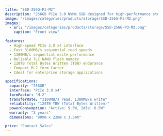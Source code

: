 ```yaml
---
title: "SSD-256G-P3-M2"
description: "256GB PCIe 3.0 NVMe SSD designed for high-performance storage applications with fast read/write speeds and reliable TLC storage technology"
image: "/images/categories/products/storage/SSD-256G-P3-M2.png"
images:
  - url: "/images/categories/products/storage/SSD-256G-P3-M2.png"
    caption: "Front view"
  
features:
  - High-speed PCIe 3.0 x4 interface
  - Fast 3100MB/s sequential read speeds
  - 1300MB/s sequential write performance
  - Reliable TLC NAND flash memory
  - 128TB Total Bytes Written (TBW) endurance
  - Compact M.2 form factor
  - Ideal for enterprise storage applications

specifications:
  capacity: "256GB"
  interface: "PCIe 3.0 x4"
  formFactor: "M.2"
  transferRate: "3100MB/s read, 1300MB/s write"
  reliability: "128TB TBW (Total Bytes Written)"
  powerConsumption: "Active: 5.5W, Idle: 0.5W"
  warranty: "3 years"
  dimensions: "80mm x 22mm x 3.5mm"

price: "Contact Sales"
---
```


